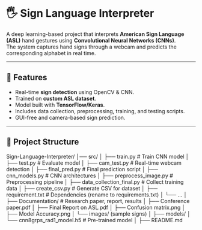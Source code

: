 # 🖐️ Sign Language Interpreter  

A deep learning-based project that interprets **American Sign Language (ASL)** hand gestures using **Convolutional Neural Networks (CNNs)**.  
The system captures hand signs through a webcam and predicts the corresponding alphabet in real time.  

---

## 📌 Features
- Real-time **sign detection** using OpenCV & CNN.  
- Trained on **custom ASL dataset**.  
- Model built with **TensorFlow/Keras**.  
- Includes data collection, preprocessing, training, and testing scripts.  
- GUI-free and camera-based sign prediction.  

---

## 📂 Project Structure
Sign-Language-Interpreter/
│── src/
│ ├── train.py # Train CNN model
│ ├── test.py # Evaluate model
│ ├── cam_test.py # Real-time webcam detection
│ ├── final_pred.py # Final prediction script
│ ├── cnn_models.py # CNN architectures
│ ├── preprocess_image.py # Preprocessing pipeline
│ ├── data_collection_final.py # Collect training data
│ ├── create_csv.py # Generate CSV for dataset
│ ├── requirement.txt # Dependencies (rename to requirements.txt)
│ └── ...
│
├── Documentation/ # Research paper, report, results
│ ├── Conference paper.pdf
│ ├── Final Report on ASL.pdf
│ ├── Confusion matrix.png
│ ├── Model Accuracy.png
│ └── images/ (sample signs)
│
├── models/
│ └── cnn8grps_rad1_model.h5 # Pre-trained model
│
├── README.md
